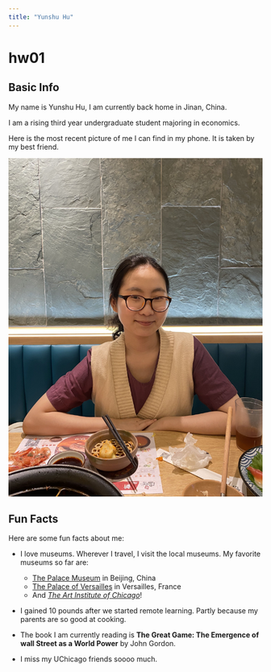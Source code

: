 ```yaml
---
title: "Yunshu Hu"
---
```


# hw01

## Basic Info

My name is Yunshu Hu, I am currently back home in Jinan, China. 

I am a rising third year undergraduate student majoring in economics.

Here is the most recent picture of me I can find in my phone. It is taken by my best friend.

![A picture of me](Yunshu_pic.jpg)

## Fun Facts

Here are some fun facts about me:

* I love museums. Wherever I travel, I visit the local museums. My favorite museums so far are:
  * [The Palace Museum](https://en.dpm.org.cn/) in Beijing, China
  * [The Palace of Versailles](http://en.chateauversailles.fr/) in Versailles, France
  * And [*The Art Institute of Chicago*](https://www.artic.edu/)! 

* I gained 10 pounds after we started remote learning. Partly because my parents are so good at cooking. 

* The book I am currently reading is **The Great Game: The Emergence of wall Street as a World Power** by John Gordon.

* I miss my UChicago friends soooo much. 

